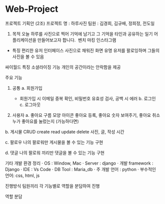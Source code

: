 # Web-Project

 프로젝트 기획안 (2조)
프로젝트 명 : 하루사진
팀원 : 김경희, 김규배, 정희정, 전도일
 
1. 목적
 오늘 하루를 사진으로 찍어 기억에 남기고 그 기억을 타인과 공유하는 일기 어플리케이션을 만들어보고자 합니다.
​
벤치 마킹
인스타그램
- 특징
편리한 유저 인터페이스
사진으로 채워진 화면
유명 유저를 팔로잉하며 그들의 사진을 볼 수 있음   
 
싸이월드
특징
소셜라이징 기능
개인의 공간이라는 안락함을 제공
 
 
 
 
 
주요 기능
1. 공통
 a. 회원가입
    - 회원가입 시 이메일 중복 확인, 비밀번호 유효성 검사, 공백 시 에러
 b. 로그인
 c. 로그아웃
 
2. 사용자
a. 좋아요
구름 모양 아이콘
좋아요 등록, 좋아요 숫자 보여주기, 좋아요 취소
누가 좋아요를 눌렀는지 (가능하다면)
 
b. 게시물 CRUD
create
read
update
delete
사진, 글, 작성 시간
 
c. 팔로우
나의 팔로워만 게시물을 볼 수 있는 기능 구현
 
d. 댓글
나의 팔로워 끼리만 댓글을 볼 수 있는 기능 구현
 
 
 
​기타
개발 환경 정리
· OS : Window, Mac
· Server : django
· 개발 framework : Django
· IDE : Vs Code
· DB Tool : Maria_db
· 주 개발 언어 : python
· 부수적인 언어: css, html, js
 
진행방식
	팀원끼리 각 기능별로 역할을 분담하여 진행


역할 분담
